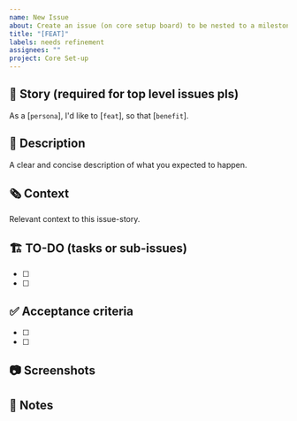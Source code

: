 ```yaml
---
name: New Issue
about: Create an issue (on core setup board) to be nested to a milestone
title: "[FEAT]"
labels: needs refinement
assignees: ""
project: Core Set-up
---
```


## 📘 Story (required for top level issues pls)

As a [`persona`], I'd like to [`feat`], so that [`benefit`].

## 💬 Description

A clear and concise description of what you expected to happen.

## 🗞️ Context

Relevant context to this issue-story.

## 🏗️ TO-DO (tasks or sub-issues)

- [ ]
- [ ]

## ✅ Acceptance criteria

- [ ]
- [ ]

## 📷 Screenshots

## 📓 Notes
